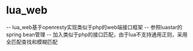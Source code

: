 # lua_web

-- lua_web基于openresty实现类似于php的web端接口框架
-- 参照luastar的spring bean管理
-- 加入类似于php的接口匹配，由于lua不支持通用正则，采用全匹配查找和模糊匹配
